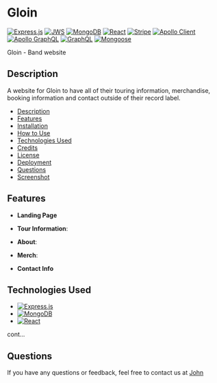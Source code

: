 # Gloin
[![Express.js](https://img.shields.io/badge/Express.js-000000?style=for-the-badge&logo=express&logoColor=white)](https://expressjs.com/)
[![JWS](https://img.shields.io/badge/JWS-000000?style=for-the-badge&logo=json-web-tokens&logoColor=white)](https://jwt.io/)
[![MongoDB](https://img.shields.io/badge/MongoDB-4EA94B?style=for-the-badge&logo=mongodb&logoColor=white)](https://www.mongodb.com/)
[![React](https://img.shields.io/badge/React-61DAFB?style=for-the-badge&logo=react&logoColor=white)](https://reactjs.org/)
[![Stripe](https://img.shields.io/badge/Stripe-008CDD?style=for-the-badge&logo=stripe&logoColor=white)](https://stripe.com/)
[![Apollo Client](https://img.shields.io/badge/Apollo_Client-311C87?style=for-the-badge&logo=apollo&logoColor=white)](https://www.apollographql.com/docs/react/)
[![Apollo GraphQL](https://img.shields.io/badge/Apollo_Server-8B89CC?style=for-the-badge&logo=apollo-graphql&logoColor=white)](https://www.apollographql.com/docs/apollo-server/)
[![GraphQL](https://img.shields.io/badge/GraphQL-E10098?style=for-the-badge&logo=graphql&logoColor=white)](https://graphql.org/)
[![Mongoose](https://img.shields.io/badge/Mongoose-880000?style=for-the-badge&logo=mongoose&logoColor=white)](https://mongoosejs.com/)

Gloin - Band website

## Description

A website for Gloin to have all of their touring information, merchandise, booking information and contact outside of their record label.

- [Description](#description)
- [Features](#features)
- [Installation](#installation)
- [How to Use](#how-to-use)
- [Technologies Used](#technologies-used)
- [Credits](#credits)
- [License](#license)
- [Deployment](#deployment)
- [Questions](#questions)
- [Screenshot](#screenshot)

## Features

*   **Landing Page**
    
*   **Tour Information**: 
    
*   **About**: 
    
*   **Merch**: 
    
*   **Contact Info**
    




## Technologies Used

- [![Express.js](https://img.shields.io/badge/Express.js-000000?style=for-the-badge&logo=express&logoColor=white)](https://expressjs.com/)
- [![MongoDB](https://img.shields.io/badge/MongoDB-4EA94B?style=for-the-badge&logo=mongodb&logoColor=white)](https://www.mongodb.com/)
- [![React](https://img.shields.io/badge/React-61DAFB?style=for-the-badge&logo=react&logoColor=white)](https://reactjs.org/)

cont...








## Questions

If you have any questions or feedback, feel free to contact us at [John](mailto:jwatsoncodes@gmail.com)


